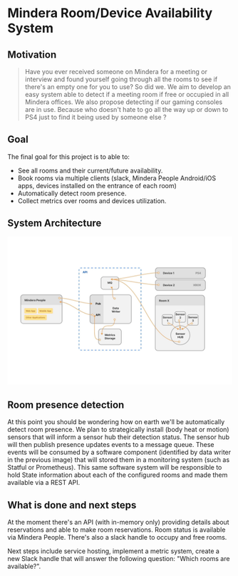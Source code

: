 # Mindera Room/Device Availability System

## Motivation
> Have you ever received someone on Mindera for a meeting or interview and found yourself going through
> all the rooms to see if there's an empty one for you to use? So did we. We aim to develop an easy system 
> able to detect if a meeting room if free or occupied in all Mindera offices.
> We also propose detecting if our gaming consoles are in use. Because who doesn't hate to go all the way up or down 
> to PS4 just to find it being used by someone else ?

## Goal
The final goal for this project is to able to:
* See all rooms and their current/future availability.
* Book rooms via multiple clients (slack, Mindera People Android/iOS apps, devices installed on the entrance of each room)
* Automatically detect room presence.
* Collect metrics over rooms and devices utilization.

## System Architecture
![logo]

[logo]: ./readme/arch.jpg

## Room presence detection
At this point you should be wondering how on earth we'll be automatically detect room presence. We plan to strategically 
install (body heat or motion) sensors that will inform a sensor hub their detection status. The sensor hub will then
publish presence updates events to a message queue. These events will be consumed by a software component (identified by
data writer in the previous image) that will stored them in a monitoring system (such as Statful or Prometheus). This 
same software system will be responsible to hold State information about each of the configured rooms and made them 
available via a REST API.   

## What is done and next steps
At the moment there's an API (with in-memory only) providing details about reservations and able to make room 
reservations. Room status is available via Mindera People. There's also a slack handle to occupy and free rooms.

Next steps include service hosting, implement a metric system, create a new Slack handle that will answer the 
following question: "Which rooms are available?".   
 
  
